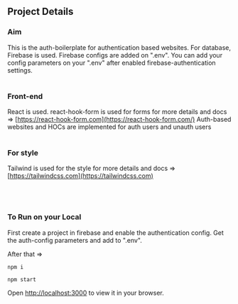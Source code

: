 ## Project Details

### Aim

This is the auth-boilerplate for authentication based websites. For database, Firebase is used. Firebase configs are added on ".env". You can add your config parameters on your ".env" after enabled firebase-authentication settings.
<br></br>

### Front-end

React is used.
react-hook-form is used for forms for more details and docs => [https://react-hook-form.com](https://react-hook-form.com/)
Auth-based websites and HOCs are implemented for auth users and unauth users
<br></br>

### For style

Tailwind is used for the style for more details and docs => [https://tailwindcss.com](https://tailwindcss.com)
<br></br>
<br></br>

### To Run on your Local

First create a project in firebase and enable the authentication config. Get the auth-config parameters and add to ".env".

After that =>

`npm i`

`npm start`

Open [http://localhost:3000](http://localhost:3000) to view it in your browser.
